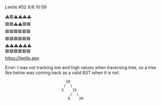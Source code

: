 Leetle #52 X/6 10:59

⚠️🟩⚠️⚠️⚠️⚠️\
🟩🟩⚠️⚠️🟥🟩\
🟩🟩🟩🟥🟥🟩\
🟩🟩🟩🟩🟥🟩\
⚠️⚠️⚠️⚠️⚠️⚠️\
🟩🟩🟩🟩🟥🟩\
https://leetle.app

Error: I was not tracking low and high values when traversing tree, so a tree like below was coming back as a valid BST when it is not.
```
                            10
                           /  \
                          5    15
                              /  \
                             6    20
```                          
